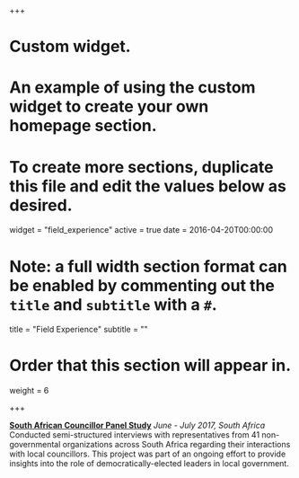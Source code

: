 +++
# Custom widget.
# An example of using the custom widget to create your own homepage section.
# To create more sections, duplicate this file and edit the values below as desired.
widget = "field_experience"
active = true
date = 2016-04-20T00:00:00

# Note: a full width section format can be enabled by commenting out the `title` and `subtitle` with a `#`.
title = "Field Experience"
subtitle = ""

# Order that this section will appear in.
weight = 6

+++

**[South African Councillor Panel Study](https://sacopsmit.org/)**
*June - July 2017, South Africa*
Conducted semi-structured interviews with representatives from 41 non-governmental organizations across South Africa regarding their interactions with local councillors. This project was part of an ongoing effort to provide insights into the role of democratically-elected leaders in local government.
